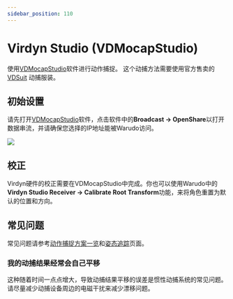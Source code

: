 ```yaml
---
sidebar_position: 110
---
```


# Virdyn Studio (VDMocapStudio)

使用[VDMocapStudio](https://www.virdynm.com/virdyn-vdmocap-studio-motion-capture-software-system-for-vdsuit-full-product/)软件进行动作捕捉。 这个动捕方法需要使用官方售卖的[VDSuit](https://www.virdynm.com/virdyn-vdsuit-full-for-full-body-function-inertia-motion-capture-suit-product/) 动捕服装。

## 初始设置

请先打开[VDMocapStudio](https://www.virdynm.com/virdyn-vdmocap-studio-motion-capture-software-system-for-vdsuit-full-product/)软件，点击软件中的**Broadcast → OpenShare**以打开数据串流，并请确保您选择的IP地址能被Warudo访问。

![](/doc-img/en-virdyn-1.png)

## 校正

Virdyn硬件的校正需要在VDMocapStudio中完成。你也可以使用Warudo中的 **Virdyn Studio Receiver → Calibrate Root Transform**功能，来将角色重置为默认的位置和方向。

## 常见问题

常见问题请参考[动作捕捉方案一览](overview#FAQ)和[姿态追踪](body-tracking#FAQ)页面。

### 我的动捕结果经常会自己平移

这种随着时间一点点增大，导致动捕结果平移的误差是惯性动捕系统的常见问题。请尽量减少动捕设备周边的电磁干扰来减少漂移问题。
